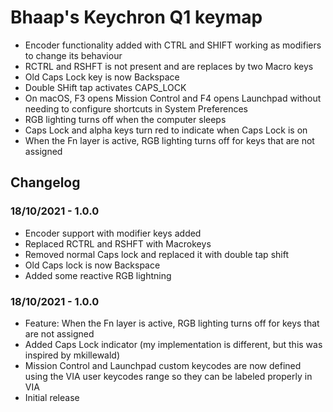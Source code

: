 # Bhaap's Keychron Q1 keymap

- Encoder functionality added with CTRL and SHIFT working as modifiers to change its behaviour 
- RCTRL and RSHFT is not present and are replaces by two Macro keys
- Old Caps Lock key is now Backspace
- Double SHift tap activates CAPS_LOCK
- On macOS, F3 opens Mission Control and F4 opens Launchpad without needing to configure shortcuts in System Preferences
- RGB lighting turns off when the computer sleeps
- Caps Lock and alpha keys turn red to indicate when Caps Lock is on
- When the Fn layer is active, RGB lighting turns off for keys that are not assigned

## Changelog

### 18/10/2021 - 1.0.0

- Encoder support with modifier keys added
- Replaced RCTRL and RSHFT with Macrokeys
- Removed normal Caps lock and replaced it with double tap shift
- Old Caps lock is now Backspace
- Added some reactive RGB lightning

### 18/10/2021 - 1.0.0

- Feature: When the Fn layer is active, RGB lighting turns off for keys that are not assigned
- Added Caps Lock indicator (my implementation is different, but this was inspired by mkillewald)
- Mission Control and Launchpad custom keycodes are now defined using the VIA user keycodes range so they can be labeled properly in VIA
- Initial release
